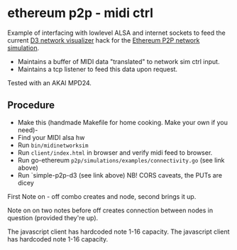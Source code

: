 # ethereum p2p - midi ctrl

Example of interfacing with lowlevel ALSA and internet sockets to feed the current [D3 network visualizer](https://github.com/nolash/simple-p2p-d3/tree/hackntell) hack for the [Ethereum P2P network simulation](https://github.com/nolash/ethereum/go-ethereum/tree/hackntell).

- Maintains a buffer of MIDI data "translated" to network sim ctrl input.
- Maintains a tcp listener to feed this data upon request.

Tested with an AKAI MPD24. 

## Procedure

- Make this (handmade Makefile for home cooking. Make your own if you need)-
- Find your MIDI alsa hw
- Run `bin/midinetworksim`
- Run `client/index.html` in browser and verify midi feed to browser.
- Run go-ethereum `p2p/simulations/examples/connectivity.go` (see link above)
- Run `simple-p2p-d3  (see link above) NB! CORS caveats, the PUTs are dicey

First Note on - off combo creates and node, second brings it up.

Note on on two notes before off creates connection between nodes in question (provided they're up).

The javascript client has hardcoded note 1-16 capacity.
The javascript client has hardcoded note 1-16 capacity.
